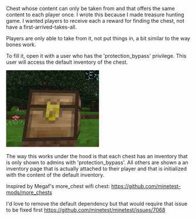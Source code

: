Chest whose content can only be taken from and that offers the same content to each player once. I wrote this because I made treasure hunting game. I wanted players to receive each a reward for finding the chest, not have a first-arrived-takes-all. 

Players are only able to take from it, not put things in, a bit similar to the way bones work.

To fill it, open it with a user who has the 'protection_bypass' privilege. This user will access the default inventory of the chest.

![Just a chest, really](sc.png)

The way this works under the hood is that each chest has an inventory that is only shown to admins with 'protection_bypass'. All others are shown a an inventory page that is actually attached to their player and that is initialized with the content of the default inventory. 

Inspired by Megaf's more_chest wifi chest:
https://github.com/minetest-mods/more_chests

I'd love to remove the default dependency but that would require that issue to be fixed first
https://github.com/minetest/minetest/issues/7068